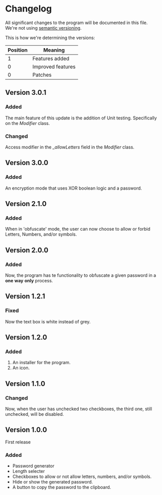 # Changelog

All significant changes to the program will be documented in this file.  
We're not using [semantic versioning](http://semver.org/).

This is how we're determining the versions:

Position | Meaning
-|-
1 | Features added
0 | Improved features
0 | Patches

## Version 3.0.1

### Added
The main feature of this update is the addition of Unit testing. Specifically on the *Modifier* class.

### Changed
Access modifier in the *_allowLetters* field in the *Modifier* class.

## Version 3.0.0

### Added
An encryption mode that uses XOR boolean logic and a password.

## Version 2.1.0

### Added
When in 'obfuscate' mode, the user can now choose to allow or forbid Letters, Numbers, and/or symbols.

## Version 2.0.0

### Added
Now, the program has te functionality to obfuscate a given password in a **one** **way** **only** process.

## Version 1.2.1

### Fixed
Now the text box is white instead of grey.

## Version 1.2.0

### Added
1. An installer for the program.
2. An icon.

## Version 1.1.0

### Changed
Now, when the user has unchecked two checkboxes, the third one, still unchecked, will be disabled.

## Version 1.0.0

First release

### Added
* Password generator
* Length selecter
* Checkboxes to allow or not allow letters, numbers, and/or symbols.
* Hide or show the generated password.
* A button to copy the password to the clipboard.
